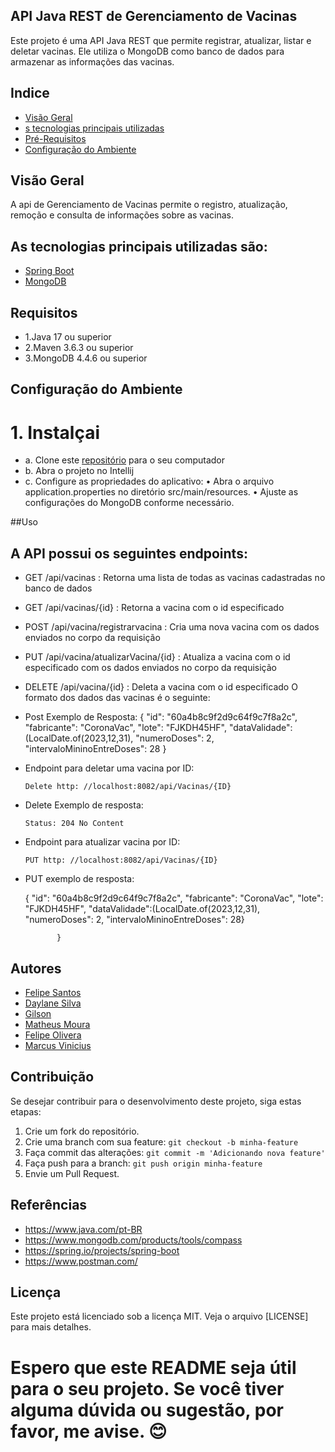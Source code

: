 ## API Java REST de Gerenciamento de Vacinas
Este projeto é uma API Java REST que permite registrar, atualizar, listar e deletar vacinas. Ele utiliza o MongoDB como banco de dados para armazenar as informações das vacinas.

## Indice
- <a href="#Visao-Geral">Visão Geral</a>
- <a href="#requisitos">s tecnologias principais utilizadas</a>
- <a href="#requisitos">Pré-Requisitos</a>
- <a href="#configuração-do-ambiente">Configuração do Ambiente</a>

## Visão Geral

A api de Gerenciamento de Vacinas permite o registro, atualização, remoção e consulta de informações sobre as vacinas.

## As tecnologias principais utilizadas são:
- [Spring Boot](https://spring.io/projects/spring-boot/)
- [MongoDB](https://www.mongodb.com/pt-br)

## Requisitos
  - 1.Java 17 ou superior
  - 2.Maven 3.6.3 ou superior
  - 3.MongoDB 4.4.6 ou superior

    
## Configuração do Ambiente

# 1. Instalçai
- a. Clone este [repositório](https://github.com/daylane/Vacina.git) para o seu computador
- b. Abra o projeto no Intellij
- c. 	Configure as propriedades do aplicativo:
      •	Abra o arquivo application.properties no diretório src/main/resources.
      •	Ajuste as configurações do MongoDB conforme necessário.

##Uso
## A API possui os seguintes endpoints:

- GET /api/vacinas : Retorna uma lista de todas as vacinas cadastradas no banco de dados
- GET /api/vacinas/{id} : Retorna a vacina com o id especificado
- POST /api/vacina/registrarvacina : Cria uma nova vacina com os dados enviados no corpo da requisição
- PUT /api/vacina/atualizarVacina/{id} : Atualiza a vacina com o id especificado com os dados enviados no corpo da requisição
- DELETE /api/vacina/{id} : Deleta a vacina com o id especificado
O formato dos dados das vacinas é o seguinte:

- Post Exemplo de Resposta:
  {
    "id": "60a4b8c9f2d9c64f9c7f8a2c",
    "fabricante": "CoronaVac",
    "lote": "FJKDH45HF",
    "dataValidade":(LocalDate.of(2023,12,31),
    "numeroDoses": 2,
    "intervaloMininoEntreDoses": 28
  }
- Endpoint para deletar uma vacina por ID:

      Delete http: //localhost:8082/api/Vacinas/{ID}

- Delete Exemplo de resposta:

      Status: 204 No Content


- Endpoint para atualizar vacina por ID:

      PUT http: //localhost:8082/api/Vacinas/{ID}
         
- PUT exemplo de resposta:

  {
              "id": "60a4b8c9f2d9c64f9c7f8a2c",
              "fabricante": "CoronaVac",
              "lote": "FJKDH45HF",
              "dataValidade":(LocalDate.of(2023,12,31),
              "numeroDoses": 2,
              "intervaloMininoEntreDoses": 28}  
              
             }

## Autores
- [Felipe Santos](https://github.com/Lipe15)
- [Daylane Silva](https://github.com/daylane)
- [Gilson](https://github.com/gilsongmptj)
- [Matheus Moura](https://github.com/mtcurly)
- [Felipe Olivera](https://github.com/fel1pee)
- [Marcus Vinicius](https://github.com/MarcusViniciusBtt)

##  Contribuição

Se desejar contribuir para o desenvolvimento deste projeto, siga estas etapas:

1. Crie um fork do repositório.
2. Crie uma branch com sua feature: `git checkout -b minha-feature`
3. Faça commit das alterações: `git commit -m 'Adicionando nova feature'`
4. Faça push para a branch: `git push origin minha-feature`
5. Envie um Pull Request.


##  Referências

- https://www.java.com/pt-BR
- https://www.mongodb.com/products/tools/compass
- https://spring.io/projects/spring-boot
- https://www.postman.com/

## Licença
Este projeto está licenciado sob a licença MIT. Veja o arquivo [LICENSE] para mais detalhes.

# Espero que este README seja útil para o seu projeto. Se você tiver alguma dúvida ou sugestão, por favor, me avise. 😊
